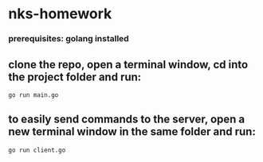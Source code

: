 # nks-homework

### prerequisites: golang installed
## clone the repo, open a terminal window, cd into the project folder and run:
```shell
go run main.go
```
## to easily send commands to the server, open a new terminal window in the same folder and run:
```shell
go run client.go
```